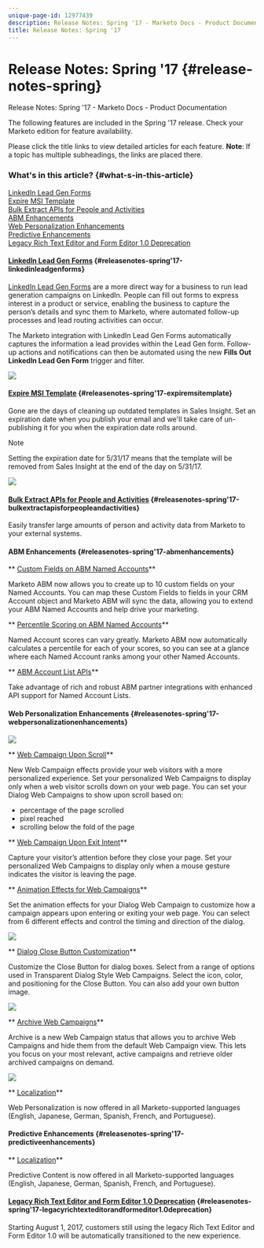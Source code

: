 ```yaml
---
unique-page-id: 12977439
description: Release Notes: Spring '17 - Marketo Docs - Product Documentation
title: Release Notes: Spring '17
---
```


# Release Notes: Spring '17 {#release-notes-spring}

Release Notes: Spring '17 - Marketo Docs - Product Documentation

The following features are included in the Spring '17 release. Check your Marketo edition for feature availability.

Please click the title links to view detailed articles for each feature. **Note**: If a topic has multiple subheadings, the links are placed there.

### What's in this article? {#what-s-in-this-article}

[LinkedIn Lead Gen Forms](#releasenotes-spring'17-linkedinleadgenforms)  
[Expire MSI Template](#releasenotes-spring'17-expiremsitemplate)  
[Bulk Extract APIs for People and Activities](#releasenotes-spring'17-bulkextractapisforpeopleandactivities)  
[ABM Enhancements](#releasenotes-spring'17-abmenhancements)  
[Web Personalization Enhancements](#releasenotes-spring'17-webpersonalizationenhancements)  
[Predictive Enhancements](#releasenotes-spring'17-predictiveenhancements)  
[Legacy Rich Text Editor and Form Editor 1.0 Deprecation](#releasenotes-spring'17-legacyrichtexteditorandformeditor1.0deprecation)

#### [LinkedIn Lead Gen Forms](https://docs.marketo.com/x/ngLG) {#releasenotes-spring'17-linkedinleadgenforms}

[LinkedIn Lead Gen Forms](https://business.linkedin.com/marketing-solutions/native-advertising/lead-gen-ads) are a more direct way for a business to run lead generation campaigns on LinkedIn. People can fill out forms to express interest in a product or service, enabling the business to capture the person’s details and sync them to Marketo, where automated follow-up processes and lead routing activities can occur.

The Marketo integration with LinkedIn Lead Gen Forms automatically captures the information a lead provides within the Lead Gen form. Follow-up actions and notifications can then be automated using the new **Fills Out LinkedIn Lead Gen Form** trigger and filter.

![](assets/release-notes-image.png)

#### [Expire MSI Template](https://docs.marketo.com/x/VgIt) {#releasenotes-spring'17-expiremsitemplate}

Gone are the days of cleaning up outdated templates in Sales Insight. Set an expiration date when you publish your email and we'll take care of un-publishing it for you when the expiration date rolls around.

>[!NOTE]
>
>Setting the expiration date for 5/31/17 means that the template will be removed from Sales Insight at the end of the day on 5/31/17.

![](assets/four-281-29.png)

#### [Bulk Extract APIs for People and Activities](https://developers.marketo.com/rest-api/bulk-extract/) {#releasenotes-spring'17-bulkextractapisforpeopleandactivities}

Easily transfer large amounts of person and activity data from Marketo to your external systems.

#### ABM Enhancements {#releasenotes-spring'17-abmenhancements}

** [Custom Fields on ABM Named Accounts](https://docs.marketo.com/x/1wnG)**

Marketo ABM now allows you to create up to 10 custom fields on your Named Accounts. You can map these Custom Fields to fields in your CRM Account object and Marketo ABM will sync the data, allowing you to extend your ABM Named Accounts and help drive your marketing.

** [Percentile Scoring on ABM Named Accounts](http://docs.marketo.com/display/docs/assets/abmpercentiles.png)**

Named Account scores can vary greatly. Marketo ABM now automatically calculates a percentile for each of your scores, so you can see at a glance where each Named Account ranks among your other Named Accounts.

** [ABM Account List APIs](http://developers.marketo.com/rest-api/lead-database/named-account-lists/)**

Take advantage of rich and robust ABM partner integrations with enhanced API support for Named Account Lists.

#### Web Personalization Enhancements {#releasenotes-spring'17-webpersonalizationenhancements}

![](assets/dialogoptions.png)

** [Web Campaign Upon Scroll](https://docs.marketo.com/x/2grG)**

New Web Campaign effects provide your web visitors with a more personalized experience. Set your personalized Web Campaigns to display only when a web visitor scrolls down on your web page. You can set your Dialog Web Campaigns to show upon scroll based on:

* percentage of the page scrolled 
* pixel reached 
* scrolling below the fold of the page

** [Web Campaign Upon Exit Intent](https://docs.marketo.com/x/2grG)**

Capture your visitor’s attention before they close your page. Set your personalized Web Campaigns to display only when a mouse gesture indicates the visitor is leaving the page.

** [Animation Effects for Web Campaigns](https://docs.marketo.com/x/JgNI)**

Set the animation effects for your Dialog Web Campaign to customize how a campaign appears upon entering or exiting your web page. You can select from 6 different effects and control the timing and direction of the dialog.

![](assets/animationoptins.png)

** [Dialog Close Button Customization](https://docs.marketo.com/x/JgNI)**

Customize the Close Button for dialog boxes. Select from a range of options used in Transparent Dialog Style Web Campaigns. Select the icon, color, and positioning for the Close Button. You can also add your own button image.

![](assets/dialog-button-fill-5b1-5d.png)

** [Archive Web Campaigns](https://docs.marketo.com/x/_grG)**

Archive is a new Web Campaign status that allows you to archive Web Campaigns and hide them from the default Web Campaign view. This lets you focus on your most relevant, active campaigns and retrieve older archived campaigns on demand.

![](assets/archive-campaign-5b2-5d.png)

** [Localization](https://docs.marketo.com/x/YAIk)**

Web Personalization is now offered in all Marketo-supported languages (English, Japanese, German, Spanish, French, and Portuguese).

#### Predictive Enhancements {#releasenotes-spring'17-predictiveenhancements}

** [Localization](https://docs.marketo.com/x/YAIk)**

Predictive Content is now offered in all Marketo-supported languages (English, Japanese, German, Spanish, French, and Portuguese).

#### [Legacy Rich Text Editor and Form Editor 1.0 Deprecation](https://nation.marketo.com/docs/DOC-4315) {#releasenotes-spring'17-legacyrichtexteditorandformeditor1.0deprecation}

Starting August 1, 2017, customers still using the legacy Rich Text Editor and Form Editor 1.0 will be automatically transitioned to the new experience.
